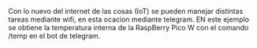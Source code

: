 Con lo nuevo del internet de las cosas (IoT) se pueden manejar distintas tareas mediante wifi, en esta ocacion mediante telegram. EN este ejemplo se obtiene la temperatura interna de la RaspBerry Pico W con el comando /temp en el bot de telegram.

